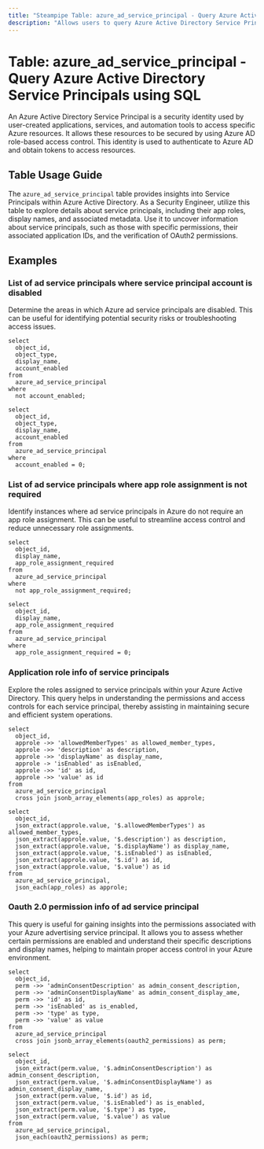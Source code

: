 ```yaml
---
title: "Steampipe Table: azure_ad_service_principal - Query Azure Active Directory Service Principals using SQL"
description: "Allows users to query Azure Active Directory Service Principals, specifically the details about the service principals in the Azure Active Directory."
---
```


# Table: azure_ad_service_principal - Query Azure Active Directory Service Principals using SQL

An Azure Active Directory Service Principal is a security identity used by user-created applications, services, and automation tools to access specific Azure resources. It allows these resources to be secured by using Azure AD role-based access control. This identity is used to authenticate to Azure AD and obtain tokens to access resources.

## Table Usage Guide

The `azure_ad_service_principal` table provides insights into Service Principals within Azure Active Directory. As a Security Engineer, utilize this table to explore details about service principals, including their app roles, display names, and associated metadata. Use it to uncover information about service principals, such as those with specific permissions, their associated application IDs, and the verification of OAuth2 permissions.

## Examples

### List of ad service principals where service principal account is disabled
Determine the areas in which Azure ad service principals are disabled. This can be useful for identifying potential security risks or troubleshooting access issues.

```sql+postgres
select
  object_id,
  object_type,
  display_name,
  account_enabled
from
  azure_ad_service_principal
where
  not account_enabled;
```

```sql+sqlite
select
  object_id,
  object_type,
  display_name,
  account_enabled
from
  azure_ad_service_principal
where
  account_enabled = 0;
```

### List of ad service principals where app role assignment is not required
Identify instances where ad service principals in Azure do not require an app role assignment. This can be useful to streamline access control and reduce unnecessary role assignments.

```sql+postgres
select
  object_id,
  display_name,
  app_role_assignment_required
from
  azure_ad_service_principal
where
  not app_role_assignment_required;
```

```sql+sqlite
select
  object_id,
  display_name,
  app_role_assignment_required
from
  azure_ad_service_principal
where
  app_role_assignment_required = 0;
```

### Application role info of service principals
Explore the roles assigned to service principals within your Azure Active Directory. This query helps in understanding the permissions and access controls for each service principal, thereby assisting in maintaining secure and efficient system operations.

```sql+postgres
select
  object_id,
  approle ->> 'allowedMemberTypes' as allowed_member_types,
  approle ->> 'description' as description,
  approle ->> 'displayName' as display_name,
  approle -> 'isEnabled' as isEnabled,
  approle ->> 'id' as id,
  approle ->> 'value' as id
from
  azure_ad_service_principal
  cross join jsonb_array_elements(app_roles) as approle;
```

```sql+sqlite
select
  object_id,
  json_extract(approle.value, '$.allowedMemberTypes') as allowed_member_types,
  json_extract(approle.value, '$.description') as description,
  json_extract(approle.value, '$.displayName') as display_name,
  json_extract(approle.value, '$.isEnabled') as isEnabled,
  json_extract(approle.value, '$.id') as id,
  json_extract(approle.value, '$.value') as id
from
  azure_ad_service_principal,
  json_each(app_roles) as approle;
```

### Oauth 2.0 permission info of ad service principal
This query is useful for gaining insights into the permissions associated with your Azure advertising service principal. It allows you to assess whether certain permissions are enabled and understand their specific descriptions and display names, helping to maintain proper access control in your Azure environment.

```sql+postgres
select
  object_id,
  perm ->> 'adminConsentDescription' as admin_consent_description,
  perm ->> 'adminConsentDisplayName' as admin_consent_display_ame,
  perm ->> 'id' as id,
  perm ->> 'isEnabled' as is_enabled,
  perm ->> 'type' as type,
  perm ->> 'value' as value
from
  azure_ad_service_principal
  cross join jsonb_array_elements(oauth2_permissions) as perm;
```

```sql+sqlite
select
  object_id,
  json_extract(perm.value, '$.adminConsentDescription') as admin_consent_description,
  json_extract(perm.value, '$.adminConsentDisplayName') as admin_consent_display_name,
  json_extract(perm.value, '$.id') as id,
  json_extract(perm.value, '$.isEnabled') as is_enabled,
  json_extract(perm.value, '$.type') as type,
  json_extract(perm.value, '$.value') as value
from
  azure_ad_service_principal,
  json_each(oauth2_permissions) as perm;
```
